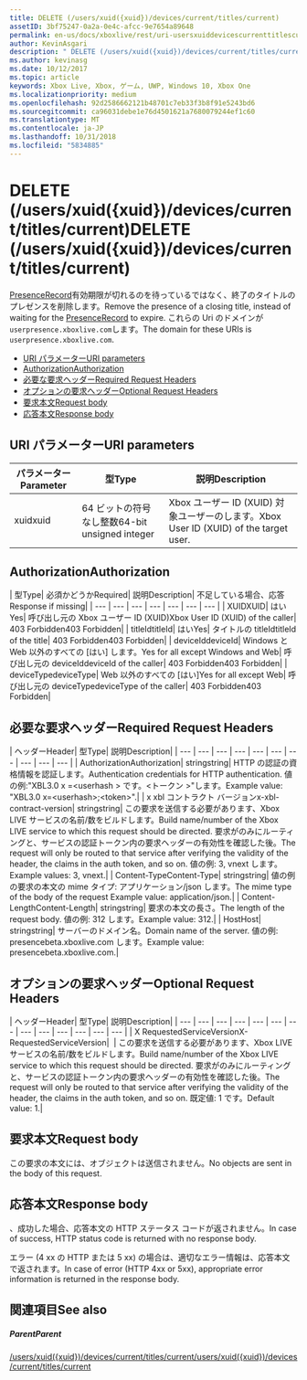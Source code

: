 ```yaml
---
title: DELETE (/users/xuid({xuid})/devices/current/titles/current)
assetID: 3bf75247-0a2a-0e4c-afcc-9e7654a89648
permalink: en-us/docs/xboxlive/rest/uri-usersxuiddevicescurrenttitlescurrentdelete.html
author: KevinAsgari
description: " DELETE (/users/xuid({xuid})/devices/current/titles/current)"
ms.author: kevinasg
ms.date: 10/12/2017
ms.topic: article
keywords: Xbox Live, Xbox, ゲーム, UWP, Windows 10, Xbox One
ms.localizationpriority: medium
ms.openlocfilehash: 92d2586662121b48701c7eb33f3b8f91e5243bd6
ms.sourcegitcommit: ca96031debe1e76d4501621a7680079244ef1c60
ms.translationtype: MT
ms.contentlocale: ja-JP
ms.lasthandoff: 10/31/2018
ms.locfileid: "5834885"
---
```

# <a name="delete-usersxuidxuiddevicescurrenttitlescurrent"></a><span data-ttu-id="32a3d-104">DELETE (/users/xuid({xuid})/devices/current/titles/current)</span><span class="sxs-lookup"><span data-stu-id="32a3d-104">DELETE (/users/xuid({xuid})/devices/current/titles/current)</span></span>
<span data-ttu-id="32a3d-105">[PresenceRecord](../../json/json-presencerecord.md)有効期限が切れるのを待っているではなく、終了のタイトルのプレゼンスを削除します。</span><span class="sxs-lookup"><span data-stu-id="32a3d-105">Remove the presence of a closing title, instead of waiting for the [PresenceRecord](../../json/json-presencerecord.md) to expire.</span></span> <span data-ttu-id="32a3d-106">これらの Uri のドメインが`userpresence.xboxlive.com`します。</span><span class="sxs-lookup"><span data-stu-id="32a3d-106">The domain for these URIs is `userpresence.xboxlive.com`.</span></span>
 
  * [<span data-ttu-id="32a3d-107">URI パラメーター</span><span class="sxs-lookup"><span data-stu-id="32a3d-107">URI parameters</span></span>](#ID4EZ)
  * [<span data-ttu-id="32a3d-108">Authorization</span><span class="sxs-lookup"><span data-stu-id="32a3d-108">Authorization</span></span>](#ID4EEB)
  * [<span data-ttu-id="32a3d-109">必要な要求ヘッダー</span><span class="sxs-lookup"><span data-stu-id="32a3d-109">Required Request Headers</span></span>](#ID4ERD)
  * [<span data-ttu-id="32a3d-110">オプションの要求ヘッダー</span><span class="sxs-lookup"><span data-stu-id="32a3d-110">Optional Request Headers</span></span>](#ID4EVF)
  * [<span data-ttu-id="32a3d-111">要求本文</span><span class="sxs-lookup"><span data-stu-id="32a3d-111">Request body</span></span>](#ID4EVG)
  * [<span data-ttu-id="32a3d-112">応答本文</span><span class="sxs-lookup"><span data-stu-id="32a3d-112">Response body</span></span>](#ID4EAH)
 
<a id="ID4EZ"></a>

 
## <a name="uri-parameters"></a><span data-ttu-id="32a3d-113">URI パラメーター</span><span class="sxs-lookup"><span data-stu-id="32a3d-113">URI parameters</span></span>
 
| <span data-ttu-id="32a3d-114">パラメーター</span><span class="sxs-lookup"><span data-stu-id="32a3d-114">Parameter</span></span>| <span data-ttu-id="32a3d-115">型</span><span class="sxs-lookup"><span data-stu-id="32a3d-115">Type</span></span>| <span data-ttu-id="32a3d-116">説明</span><span class="sxs-lookup"><span data-stu-id="32a3d-116">Description</span></span>| 
| --- | --- | --- | 
| <span data-ttu-id="32a3d-117">xuid</span><span class="sxs-lookup"><span data-stu-id="32a3d-117">xuid</span></span>| <span data-ttu-id="32a3d-118">64 ビットの符号なし整数</span><span class="sxs-lookup"><span data-stu-id="32a3d-118">64-bit unsigned integer</span></span>| <span data-ttu-id="32a3d-119">Xbox ユーザー ID (XUID) 対象ユーザーのします。</span><span class="sxs-lookup"><span data-stu-id="32a3d-119">Xbox User ID (XUID) of the target user.</span></span>| 
  
<a id="ID4EEB"></a>

 
## <a name="authorization"></a><span data-ttu-id="32a3d-120">Authorization</span><span class="sxs-lookup"><span data-stu-id="32a3d-120">Authorization</span></span>
 
| <span data-ttu-id="32a3d-121">型</span><span class="sxs-lookup"><span data-stu-id="32a3d-121">Type</span></span>| <span data-ttu-id="32a3d-122">必須かどうか</span><span class="sxs-lookup"><span data-stu-id="32a3d-122">Required</span></span>| <span data-ttu-id="32a3d-123">説明</span><span class="sxs-lookup"><span data-stu-id="32a3d-123">Description</span></span>| <span data-ttu-id="32a3d-124">不足している場合、応答</span><span class="sxs-lookup"><span data-stu-id="32a3d-124">Response if missing</span></span>| 
| --- | --- | --- | --- | --- | --- | --- | 
| <span data-ttu-id="32a3d-125">XUID</span><span class="sxs-lookup"><span data-stu-id="32a3d-125">XUID</span></span>| <span data-ttu-id="32a3d-126">はい</span><span class="sxs-lookup"><span data-stu-id="32a3d-126">Yes</span></span>| <span data-ttu-id="32a3d-127">呼び出し元の Xbox ユーザー ID (XUID)</span><span class="sxs-lookup"><span data-stu-id="32a3d-127">Xbox User ID (XUID) of the caller</span></span>| <span data-ttu-id="32a3d-128">403 Forbidden</span><span class="sxs-lookup"><span data-stu-id="32a3d-128">403 Forbidden</span></span>| 
| <span data-ttu-id="32a3d-129">titleId</span><span class="sxs-lookup"><span data-stu-id="32a3d-129">titleId</span></span>| <span data-ttu-id="32a3d-130">はい</span><span class="sxs-lookup"><span data-stu-id="32a3d-130">Yes</span></span>| <span data-ttu-id="32a3d-131">タイトルの titleId</span><span class="sxs-lookup"><span data-stu-id="32a3d-131">titleId of the title</span></span>| <span data-ttu-id="32a3d-132">403 Forbidden</span><span class="sxs-lookup"><span data-stu-id="32a3d-132">403 Forbidden</span></span>| 
| <span data-ttu-id="32a3d-133">deviceId</span><span class="sxs-lookup"><span data-stu-id="32a3d-133">deviceId</span></span>| <span data-ttu-id="32a3d-134">Windows と Web 以外のすべての [はい] します。</span><span class="sxs-lookup"><span data-stu-id="32a3d-134">Yes for all except Windows and Web</span></span>| <span data-ttu-id="32a3d-135">呼び出し元の deviceId</span><span class="sxs-lookup"><span data-stu-id="32a3d-135">deviceId of the caller</span></span>| <span data-ttu-id="32a3d-136">403 Forbidden</span><span class="sxs-lookup"><span data-stu-id="32a3d-136">403 Forbidden</span></span>| 
| <span data-ttu-id="32a3d-137">deviceType</span><span class="sxs-lookup"><span data-stu-id="32a3d-137">deviceType</span></span>| <span data-ttu-id="32a3d-138">Web 以外のすべての [はい]</span><span class="sxs-lookup"><span data-stu-id="32a3d-138">Yes for all except Web</span></span>| <span data-ttu-id="32a3d-139">呼び出し元の deviceType</span><span class="sxs-lookup"><span data-stu-id="32a3d-139">deviceType of the caller</span></span>| <span data-ttu-id="32a3d-140">403 Forbidden</span><span class="sxs-lookup"><span data-stu-id="32a3d-140">403 Forbidden</span></span>| 
  
<a id="ID4ERD"></a>

 
## <a name="required-request-headers"></a><span data-ttu-id="32a3d-141">必要な要求ヘッダー</span><span class="sxs-lookup"><span data-stu-id="32a3d-141">Required Request Headers</span></span>
 
| <span data-ttu-id="32a3d-142">ヘッダー</span><span class="sxs-lookup"><span data-stu-id="32a3d-142">Header</span></span>| <span data-ttu-id="32a3d-143">型</span><span class="sxs-lookup"><span data-stu-id="32a3d-143">Type</span></span>| <span data-ttu-id="32a3d-144">説明</span><span class="sxs-lookup"><span data-stu-id="32a3d-144">Description</span></span>| 
| --- | --- | --- | --- | --- | --- | --- | --- | --- | --- | 
| <span data-ttu-id="32a3d-145">Authorization</span><span class="sxs-lookup"><span data-stu-id="32a3d-145">Authorization</span></span>| <span data-ttu-id="32a3d-146">string</span><span class="sxs-lookup"><span data-stu-id="32a3d-146">string</span></span>| <span data-ttu-id="32a3d-147">HTTP の認証の資格情報を認証します。</span><span class="sxs-lookup"><span data-stu-id="32a3d-147">Authentication credentials for HTTP authentication.</span></span> <span data-ttu-id="32a3d-148">値の例:"XBL3.0 x =&lt;userhash > です。&lt;トークン >"します。</span><span class="sxs-lookup"><span data-stu-id="32a3d-148">Example value: "XBL3.0 x=&lt;userhash>;&lt;token>".</span></span>| 
| <span data-ttu-id="32a3d-149">x xbl コントラクト バージョン</span><span class="sxs-lookup"><span data-stu-id="32a3d-149">x-xbl-contract-version</span></span>| <span data-ttu-id="32a3d-150">string</span><span class="sxs-lookup"><span data-stu-id="32a3d-150">string</span></span>| <span data-ttu-id="32a3d-151">この要求を送信する必要があります、Xbox LIVE サービスの名前/数をビルドします。</span><span class="sxs-lookup"><span data-stu-id="32a3d-151">Build name/number of the Xbox LIVE service to which this request should be directed.</span></span> <span data-ttu-id="32a3d-152">要求がのみにルーティングと、サービスの認証トークン内の要求ヘッダーの有効性を確認した後。</span><span class="sxs-lookup"><span data-stu-id="32a3d-152">The request will only be routed to that service after verifying the validity of the header, the claims in the auth token, and so on.</span></span> <span data-ttu-id="32a3d-153">値の例: 3, vnext します。</span><span class="sxs-lookup"><span data-stu-id="32a3d-153">Example values: 3, vnext.</span></span>| 
| <span data-ttu-id="32a3d-154">Content-Type</span><span class="sxs-lookup"><span data-stu-id="32a3d-154">Content-Type</span></span>| <span data-ttu-id="32a3d-155">string</span><span class="sxs-lookup"><span data-stu-id="32a3d-155">string</span></span>| <span data-ttu-id="32a3d-156">値の例の要求の本文の mime タイプ: アプリケーション/json します。</span><span class="sxs-lookup"><span data-stu-id="32a3d-156">The mime type of the body of the request Example value: application/json.</span></span>| 
| <span data-ttu-id="32a3d-157">Content-Length</span><span class="sxs-lookup"><span data-stu-id="32a3d-157">Content-Length</span></span>| <span data-ttu-id="32a3d-158">string</span><span class="sxs-lookup"><span data-stu-id="32a3d-158">string</span></span>| <span data-ttu-id="32a3d-159">要求の本文の長さ。</span><span class="sxs-lookup"><span data-stu-id="32a3d-159">The length of the request body.</span></span> <span data-ttu-id="32a3d-160">値の例: 312 します。</span><span class="sxs-lookup"><span data-stu-id="32a3d-160">Example value: 312.</span></span>| 
| <span data-ttu-id="32a3d-161">Host</span><span class="sxs-lookup"><span data-stu-id="32a3d-161">Host</span></span>| <span data-ttu-id="32a3d-162">string</span><span class="sxs-lookup"><span data-stu-id="32a3d-162">string</span></span>| <span data-ttu-id="32a3d-163">サーバーのドメイン名。</span><span class="sxs-lookup"><span data-stu-id="32a3d-163">Domain name of the server.</span></span> <span data-ttu-id="32a3d-164">値の例: presencebeta.xboxlive.com します。</span><span class="sxs-lookup"><span data-stu-id="32a3d-164">Example value: presencebeta.xboxlive.com.</span></span>| 
  
<a id="ID4EVF"></a>

 
## <a name="optional-request-headers"></a><span data-ttu-id="32a3d-165">オプションの要求ヘッダー</span><span class="sxs-lookup"><span data-stu-id="32a3d-165">Optional Request Headers</span></span>
 
| <span data-ttu-id="32a3d-166">ヘッダー</span><span class="sxs-lookup"><span data-stu-id="32a3d-166">Header</span></span>| <span data-ttu-id="32a3d-167">型</span><span class="sxs-lookup"><span data-stu-id="32a3d-167">Type</span></span>| <span data-ttu-id="32a3d-168">説明</span><span class="sxs-lookup"><span data-stu-id="32a3d-168">Description</span></span>| 
| --- | --- | --- | --- | --- | --- | --- | --- | --- | --- | --- | --- | --- | 
| <span data-ttu-id="32a3d-169">X RequestedServiceVersion</span><span class="sxs-lookup"><span data-stu-id="32a3d-169">X-RequestedServiceVersion</span></span>|  | <span data-ttu-id="32a3d-170">この要求を送信する必要があります、Xbox LIVE サービスの名前/数をビルドします。</span><span class="sxs-lookup"><span data-stu-id="32a3d-170">Build name/number of the Xbox LIVE service to which this request should be directed.</span></span> <span data-ttu-id="32a3d-171">要求がのみにルーティングと、サービスの認証トークン内の要求ヘッダーの有効性を確認した後。</span><span class="sxs-lookup"><span data-stu-id="32a3d-171">The request will only be routed to that service after verifying the validity of the header, the claims in the auth token, and so on.</span></span> <span data-ttu-id="32a3d-172">既定値: 1 です。</span><span class="sxs-lookup"><span data-stu-id="32a3d-172">Default value: 1.</span></span>| 
  
<a id="ID4EVG"></a>

 
## <a name="request-body"></a><span data-ttu-id="32a3d-173">要求本文</span><span class="sxs-lookup"><span data-stu-id="32a3d-173">Request body</span></span>
 
<span data-ttu-id="32a3d-174">この要求の本文には、オブジェクトは送信されません。</span><span class="sxs-lookup"><span data-stu-id="32a3d-174">No objects are sent in the body of this request.</span></span>
  
<a id="ID4EAH"></a>

 
## <a name="response-body"></a><span data-ttu-id="32a3d-175">応答本文</span><span class="sxs-lookup"><span data-stu-id="32a3d-175">Response body</span></span>
 
<span data-ttu-id="32a3d-176">、成功した場合、応答本文の HTTP ステータス コードが返されません。</span><span class="sxs-lookup"><span data-stu-id="32a3d-176">In case of success, HTTP status code is returned with no response body.</span></span>
 
<span data-ttu-id="32a3d-177">エラー (4 xx の HTTP または 5 xx) の場合は、適切なエラー情報は、応答本文で返されます。</span><span class="sxs-lookup"><span data-stu-id="32a3d-177">In case of error (HTTP 4xx or 5xx), appropriate error information is returned in the response body.</span></span>
  
<a id="ID4ELH"></a>

 
## <a name="see-also"></a><span data-ttu-id="32a3d-178">関連項目</span><span class="sxs-lookup"><span data-stu-id="32a3d-178">See also</span></span>
 
<a id="ID4ENH"></a>

 
##### <a name="parent"></a><span data-ttu-id="32a3d-179">Parent</span><span class="sxs-lookup"><span data-stu-id="32a3d-179">Parent</span></span> 

[<span data-ttu-id="32a3d-180">/users/xuid({xuid})/devices/current/titles/current</span><span class="sxs-lookup"><span data-stu-id="32a3d-180">/users/xuid({xuid})/devices/current/titles/current</span></span>](uri-usersxuiddevicescurrenttitlescurrent.md)

   